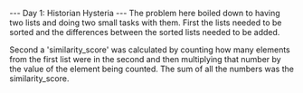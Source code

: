 --- Day 1: Historian Hysteria ---
The problem here boiled down to having two lists and doing two small tasks with them.
First the lists needed to be sorted and the differences between the sorted lists needed to be added.

Second a 'similarity_score' was calculated by counting how many elements from the first list were in the
second and then multiplying that number by the value of the element being counted. The sum of all the
numbers was the similarity_score.
